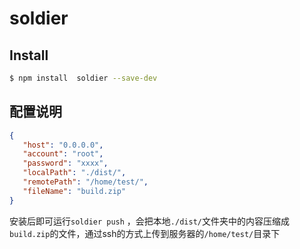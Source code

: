 # soldier

## Install

```bash
$ npm install  soldier --save-dev
```

## 配置说明

```json
{
   "host": "0.0.0.0",
   "account": "root",
   "password": "xxxx",
   "localPath": "./dist/",
   "remotePath": "/home/test/",
   "fileName": "build.zip"
}
```
安装后即可运行```soldier push``` ，会把本地```./dist/```文件夹中的内容压缩成```build.zip```的文件，通过ssh的方式上传到服务器的```/home/test/```目录下




 
